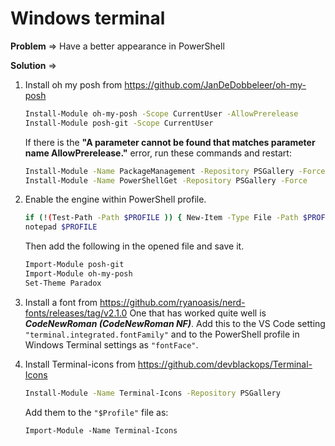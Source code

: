 # Windows terminal

**Problem** => Have a better appearance in PowerShell

**Solution** =>

1.  Install oh my posh from https://github.com/JanDeDobbeleer/oh-my-posh

    ```bash
    Install-Module oh-my-posh -Scope CurrentUser -AllowPrerelease
    Install-Module posh-git -Scope CurrentUser
    ```

    If there is the **"A parameter cannot be found that matches parameter name AllowPrerelease."** error, run these commands and restart:

    ```bash
    Install-Module -Name PackageManagement -Repository PSGallery -Force
    Install-Module -Name PowerShellGet -Repository PSGallery -Force
    ```

2.  Enable the engine within PowerShell profile.

    ```bash
    if (!(Test-Path -Path $PROFILE )) { New-Item -Type File -Path $PROFILE -Force }
    notepad $PROFILE
    ```

    Then add the following in the opened file and save it.

    ```bash
    Import-Module posh-git
    Import-Module oh-my-posh
    Set-Theme Paradox
    ```

3.  Install a font from https://github.com/ryanoasis/nerd-fonts/releases/tag/v2.1.0
    One that has worked quite well is ***CodeNewRoman (CodeNewRoman NF)***.
    Add this to the VS Code setting `"terminal.integrated.fontFamily"` and to the PowerShell profile in Windows Terminal settings as `"fontFace"`.
4.  Install Terminal-icons from https://github.com/devblackops/Terminal-Icons

    ```bash
    Install-Module -Name Terminal-Icons -Repository PSGallery
    ```

    Add them to the `"$Profile"` file as:

    ```
    Import-Module -Name Terminal-Icons
    ```
